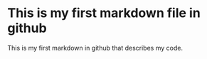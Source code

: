 # This is my first markdown file in github

This is my first markdown in github that describes my code.
